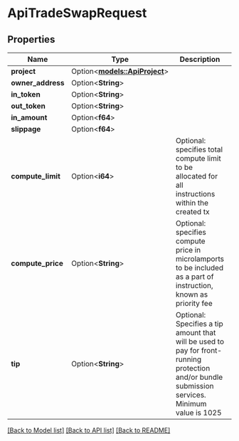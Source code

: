 # ApiTradeSwapRequest

## Properties

Name | Type | Description | Notes
------------ | ------------- | ------------- | -------------
**project** | Option<[**models::ApiProject**](apiProject.md)> |  | [optional]
**owner_address** | Option<**String**> |  | [optional]
**in_token** | Option<**String**> |  | [optional]
**out_token** | Option<**String**> |  | [optional]
**in_amount** | Option<**f64**> |  | [optional]
**slippage** | Option<**f64**> |  | [optional]
**compute_limit** | Option<**i64**> | Optional: specifies total compute limit to be allocated for all instructions within the created tx | [optional]
**compute_price** | Option<**String**> | Optional: specifies compute price in microlamports to be included as a part of instruction, known as priority fee | [optional]
**tip** | Option<**String**> | Optional: Specifies a tip amount that will be used to pay for front-running protection and/or bundle submission services. Minimum value is 1025 | [optional]

[[Back to Model list]](../README.md#documentation-for-models) [[Back to API list]](../README.md#documentation-for-api-endpoints) [[Back to README]](../README.md)


